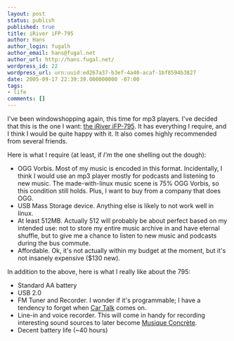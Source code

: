 ```yaml
---
layout: post
status: publish
published: true
title: iRiver iFP-795
author: Hans
author_login: fugalh
author_email: hans@fugal.net
author_url: http://hans.fugal.net/
wordpress_id: 22
wordpress_url: urn:uuid:ed267a37-b3ef-4a40-acaf-1bf8594b3827
date: 2005-09-17 22:39:39.000000000 -07:00
tags:
- life
comments: []
---
```

<p>I've been windowshopping again, this time for mp3 players. I've decided that
this is the one I want: <a href="http://iriveramerica.com/prod/ultra/700/ifp_795.aspx">the iRiver
iFP-795</a>. It has
everything I require, and I think I would be quite happy with it. It also comes
highly recommended from several friends.</p>

<p>Here is what I require (at least, if <em>I'm</em> the one shelling out the dough):</p>

<ul>
<li>OGG Vorbis. Most of my music is encoded in this format. Incidentally, I
think I would use an mp3 player mostly for podcasts and listening to new
music. The made-with-linux music scene is 75% OGG Vorbis, so this condition
still holds. Plus, I want to buy from a company that does OGG.</li>
<li>USB Mass Storage device. Anything else is likely to not work well in linux.</li>
<li>At least 512MB. Actually 512 will probably be about perfect based on my
intended use: not to store my entire music archive in and have eternal
shuffle, but to give me a chance to listen to new music and podcasts during
the bus commute.</li>
<li>Affordable. Ok, it's not actually within my budget at the moment, but it's
not insanely expensive ($130 new).</li>
</ul>

<p>In addition to the above, here is what I really like about the 795:</p>

<ul>
<li>Standard AA battery</li>
<li>USB 2.0</li>
<li>FM Tuner and Recorder. I wonder if it's programmable; I have a tendency to
forget when <a href="http://cartalk.com">Car Talk</a> comes on.</li>
<li>Line-in and voice recorder. This will come in handy for recording
interesting sound sources to later become <a href="http://en.wikipedia.org/wiki/Musique_concrète">Musique
Concr&egrave;te</a>.</li>
<li>Decent battery life (~40 hours)</li>
</ul>
